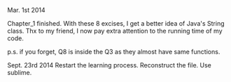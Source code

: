 Mar. 1st 2014

Chapter_1 finished.
With these 8 excises, I get a better idea of Java's String class.
Thx to my friend, I now pay extra attention to the running time of my code.

p.s. if you forget, Q8 is inside the Q3 as they almost have same functions.

Sept. 23rd 2014
Restart the learning process.
Reconstruct the file.
Use sublime.
